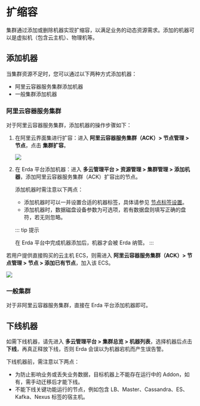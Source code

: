 # 扩缩容

集群通过添加或删除机器实现扩缩容，以满足业务的动态资源需求。添加的机器可以是虚拟机（包含云主机）、物理机等。

## 添加机器
当集群资源不足时，您可以通过以下两种方式添加机器：
* 阿里云容器服务集群添加机器
* 一般集群添加机器

### 阿里云容器服务集群
对于阿里云容器服务集群，添加机器的操作步骤如下：
1. 在阿里云界面集进行扩容：进入 **阿里云容器服务集群（ACK）> 节点管理 > 节点**，点击 **集群扩容**。

   ![](http://terminus-paas.oss-cn-hangzhou.aliyuncs.com/paas-doc/2021/08/17/2e05301c-d98d-440a-abe5-134b3cecde73.png)

2. 在 Erda 平台添加机器：进入 **多云管理平台 > 资源管理 > 集群管理 > 添加机器**，添加阿里云容器服务集群（ACK）扩容出的节点。

   添加机器时需注意以下两点：

   * 添加机器时可以一并设置合适的机器标签，具体请参见 [节点标签设置](./cluster-node-labels.md)。
   * 添加机器时，数据磁盘设备参数为可选项，若有数据盘则填写正确的盘符，若无则忽略。

   ::: tip 提示

   在 Erda 平台中完成机器添加后，机器才会被 Erda 纳管。
   :::

若用户提供直接购买的云主机 ECS，则需进入 **阿里云容器服务集群（ACK）> 节点管理 > 节点 > 添加已有节点**，加入该 ECS。

![](http://terminus-paas.oss-cn-hangzhou.aliyuncs.com/paas-doc/2021/08/17/bdfdb003-bb94-4bed-95f0-5c32fd518bc7.png)

### 一般集群
对于非阿里云容器服务集群，直接在 Erda 平台添加机器即可。

## 下线机器
如需下线机器，请先进入 **多云管理平台 > 集群总览 > 机器列表**，选择机器后点击 **下线**，再真正释放下线，否则 Erda 会误以为机器宕机而产生误告警。

下线机器前，需注意以下两点：

* 为防止影响业务或丢失业务数据，目标机器上不能存在运行中的 Addon，如有，需手动迁移后才能下线。
* 不能下线关键功能运行的节点，例如包含 LB、Master、Cassandra、ES、Kafka、Nexus 标签的宿主机。

